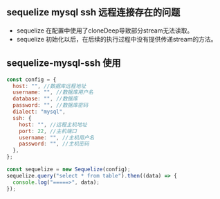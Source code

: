 ## sequelize mysql ssh 远程连接存在的问题

- sequelize 在配置中使用了cloneDeep导致部分stream无法读取。
- sequelize 初始化以后，在后续的执行过程中没有提供传递stream的方法。

## sequelize-mysql-ssh 使用

```javascript
const config = {
  host: "", //数据库远程地址
  username: "", //数据库用户名
  database: "", //数据库
  password: "", //数据库密码
  dialect: "mysql",
  ssh: {
    host: "", //远程主机地址
    port: 22, //主机端口
    username: "", //主机用户名
    password: "", //主机密码
  },
};

const sequelize = new Sequelize(config);
sequelize.query("select * from table").then((data) => {
  console.log("=====>", data);
});
```
